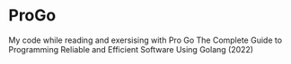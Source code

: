 # ProGo
My code while reading and exersising with Pro Go The Complete Guide to Programming Reliable and Efficient Software Using Golang (2022)
